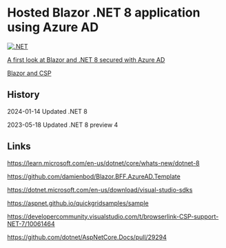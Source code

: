 # Hosted Blazor .NET 8 application using Azure AD

[![.NET](https://github.com/damienbod/Hostedblazor8Aad/actions/workflows/dotnet.yml/badge.svg)](https://github.com/damienbod/Hostedblazor8Aad/actions/workflows/dotnet.yml)

[A first look at Blazor and .NET 8 secured with Azure AD](https://damienbod.com/2023/03/20/a-first-look-at-blazor-and-net-8/)

[Blazor and CSP](https://damienbod.com/2023/05/22/blazor-and-csp/)

## History

2024-01-14 Updated .NET 8 

2023-05-18 Updated .NET 8 preview 4

## Links

https://learn.microsoft.com/en-us/dotnet/core/whats-new/dotnet-8

https://github.com/damienbod/Blazor.BFF.AzureAD.Template

https://dotnet.microsoft.com/en-us/download/visual-studio-sdks

https://aspnet.github.io/quickgridsamples/sample

https://developercommunity.visualstudio.com/t/browserlink-CSP-support-NET-7/10061464

https://github.com/dotnet/AspNetCore.Docs/pull/29294
